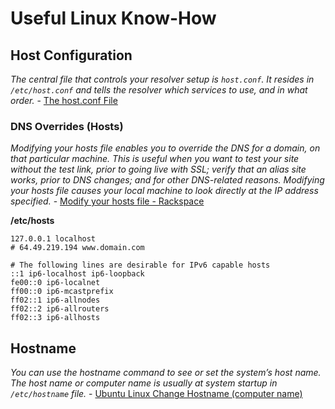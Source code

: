 # Useful Linux Know-How

## Host Configuration

*The central file that controls your resolver setup is `host.conf`. It resides in `/etc/host.conf` and tells the resolver which services to use, and in what order.* - [The host.conf File](https://www.tldp.org/LDP/nag/node82.html)

### DNS Overrides (Hosts)

*Modifying your hosts file enables you to override the DNS for a domain, on that particular machine. This is useful when you want to test your site without the test link, prior to going live with SSL; verify that an alias site works, prior to DNS changes; and for other DNS-related reasons. Modifying your hosts file causes your local machine to look directly at the IP address specified.* - [Modify your hosts file - Rackspace](https://support.rackspace.com/how-to/modify-your-hosts-file/)

**/etc/hosts**

```
127.0.0.1 localhost
# 64.49.219.194 www.domain.com

# The following lines are desirable for IPv6 capable hosts
::1 ip6-localhost ip6-loopback
fe00::0 ip6-localnet
ff00::0 ip6-mcastprefix
ff02::1 ip6-allnodes
ff02::2 ip6-allrouters
ff02::3 ip6-allhosts
```

## Hostname

*You can use the hostname command to see or set the system’s host name. The host name or computer name is usually at system startup in `/etc/hostname` file.* - [Ubuntu Linux Change Hostname (computer name)](https://www.cyberciti.biz/faq/ubuntu-change-hostname-command/)
